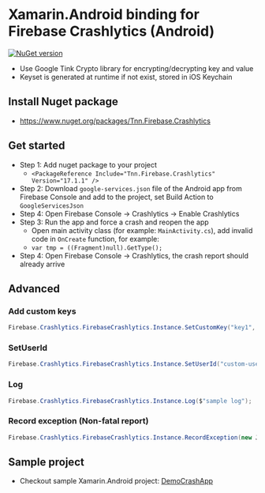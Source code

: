 # Xamarin.Android binding for Firebase Crashlytics (Android)
[![NuGet version](https://badge.fury.io/nu/Tnn.Firebase.Crashlytics.svg)](https://badge.fury.io/nu/Tnn.Firebase.Crashlytics)

- Use Google Tink Crypto library for encrypting/decrypting key and value
- Keyset is generated at runtime if not exist, stored in iOS Keychain

## Install Nuget package
- https://www.nuget.org/packages/Tnn.Firebase.Crashlytics

## Get started
- Step 1: Add nuget package to your project
    - `<PackageReference Include="Tnn.Firebase.Crashlytics" Version="17.1.1" />`
- Step 2: Download `google-services.json` file of the Android app from Firebase Console and add to the project, set Build Action to `GoogleServicesJson`
- Step 4: Open Firebase Console -> Crashlytics -> Enable Crashlytics
- Step 3: Run the app and force a crash and reopen the app
    + Open main activity class (for example: `MainActivity.cs`), add invalid code in `OnCreate` function, for example:
    + `var tmp = ((Fragment)null).GetType();`
- Step 4: Open Firebase Console -> Crashlytics, the crash report should already arrive
    
## Advanced
### Add custom keys
```csharp
Firebase.Crashlytics.FirebaseCrashlytics.Instance.SetCustomKey("key1", "value2");
```

### SetUserId
```csharp
Firebase.Crashlytics.FirebaseCrashlytics.Instance.SetUserId("custom-user-id");
```

### Log
```csharp
Firebase.Crashlytics.FirebaseCrashlytics.Instance.Log($"sample log");
```

### Record exception (Non-fatal report)
```csharp
Firebase.Crashlytics.FirebaseCrashlytics.Instance.RecordException(new Java.Lang.Exception($"sample exception"));
```
## Sample project
- Checkout sample Xamarin.Android project: [DemoCrashApp](DemoCrashApp)